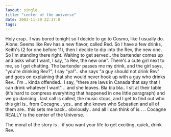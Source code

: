 ```yaml
---
layout: single
title: "center of the universe"
date: 2003-11-29 22:37:0
tags: 
---
```


Holy crap.. I was bored tonight so I decide to go to Cosmo, like I usually do. Alone. Seems like Rev has a new flavor, called Red. So I have a few drinks, Keith's (2 for one before 11), then I decide to dip into the Rev, the new one. So I'm standing there right. Waiting to get served.. the bartender comes up and asks what I want, I say, "a Rev, the new one". There's a cute girl next to me, so I get chatting. The bartender passes me my drink, and the girl says, "you're drinking Rev?", I say "ya!".. she says "a guy should not drink Rev" and goes on explaining that she would never hook up with a guy who drinks Rev.. I'm .. kinda offended.. I say, "there are laws in Canada that say that I can drink whatever I want" .. and she leaves. Bla bla bla.. I sit at their table (it's hard to compress everyhting that happened in one little paragraph) and we go dancing.. last call is called, the music stops, and I get to find out who this girl is.. from Cocagne.. yes.. and she knows who Sebastien and all of them are.. this sets me back.. obviously.. and all I can think of is.. .. Cocagne REALLY is the center of the Universe.

The moral of the story is .. if you want your life to get exciting, quick, drink Rev.

